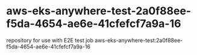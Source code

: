 # aws-eks-anywhere-test-2a0f88ee-f5da-4654-ae6e-41cfefcf7a9a-16
repository for use with E2E test job aws-eks-anywhere-test:2a0f88ee-f5da-4654-ae6e-41cfefcf7a9a-16
